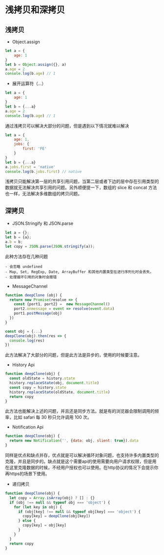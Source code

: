 # 浅拷贝和深拷贝

## 浅拷贝

* Object.assign
~~~js
let a = {
    age: 1
}
let b = Object.assign({}, a)
a.age = 2
console.log(b.age) // 1
~~~

* 展开运算符（...）
~~~js
let a = {
    age: 1
}
let b = {...a}
a.age = 2
console.log(b.age) // 1
~~~

通过浅拷贝可以解决大部分的问题，但是遇到以下情况就难以解决
~~~js
let a = {
    age: 1,
    jobs: {
        first: 'FE'
    }
}
let b = {...a}
a.jobs.first = 'native'
console.log(b.jobs.first) // native
~~~

浅拷贝只能解决第一层的共享引用问题，当第二层或者下边的层中存在引用类型的数据就无法解决共享引用的问题。另外顺便提一下，数组的 slice 和 concat 方法也一样，无法解决多维数组的拷贝问题。

## 深拷贝

* JSON.Stringify 和 JSON.parse
~~~js
let a = {};
let b = {a};
a.b = b;
let copy = JSON.parse(JSON.stringify(a));
~~~

此种方法存在几种问题

    - 会忽略 undefined 
    - Map, Set, RegExp, Date, ArrayBuffer 和其他内置类型在进行序列化时会丢失。
    - 处理循环引用的对象时会报错

* MessageChannel
~~~js
function deepClone (obj) {
  return new Promise(resolve => {
    const {port1, port2} =  new MessageChannel()
    port2.onmessage = event => resolve(event.data)
    port1.postMessage(obj)
  })
}

const obj = {...}
deepClone(obj).then(res => {
  console.log(res)
})
~~~
此方法解决了大部分的问题，但是此方法是异步的，使用的时候要注意。

* History Api
~~~js
function deepClone(obj) {
  const oldState = history.state
  history.replaceState(obj, document.title)
  const copy = history.state
  history.replaceState(oldState, document.title)
  return copy
}
~~~
此方法也能解决上述的问题，并且还是同步方法。就是有的浏览器会限制调用的频率，比如 safari 每 30 秒只允许调用 100 次。

* Notification Api
~~~js
function deepClone(obj) {
  return new Notification('', {data: obj, slient: true}).data
}
~~~

同样是优点和缺点并存，优点就是可以解决循环对象问题，也支持许多内置类型的克隆，并且是同步的。缺点就是这个需要api的使用需要向用户请求权限，但是用在这里克隆数据的时候，不经用户授权也可以使用。在http协议的情况下会提示你再https的场景下使用。
* 递归拷贝
~~~js
function deepClone(obj) {
  let copy = Array.isArray(obj) ? [] : {}
  if (obj !== null && typeof obj === 'object') {
    for (let key in obj) {
      if (obj[key] !== null && typeof obj[key] === 'object') {
        copy[key] = deepClone(obj[key])
      } else {
        copy[key] = obj[key]
      }
    }
  }
  return copy
}
~~~